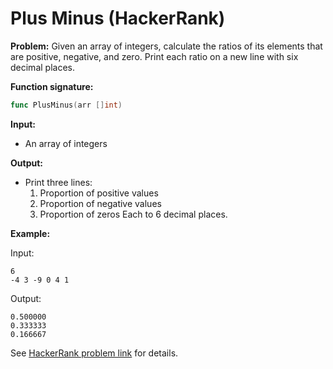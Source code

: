 # Plus Minus (HackerRank)

**Problem:**
Given an array of integers, calculate the ratios of its elements that are positive, negative, and zero. Print each ratio on a new line with six decimal places.

**Function signature:**
```go
func PlusMinus(arr []int)
```

**Input:**
- An array of integers

**Output:**
- Print three lines:
  1. Proportion of positive values
  2. Proportion of negative values
  3. Proportion of zeros
  Each to 6 decimal places.

**Example:**

Input:
```
6
-4 3 -9 0 4 1
```
Output:
```
0.500000
0.333333
0.166667
```

See [HackerRank problem link](https://www.hackerrank.com/challenges/one-week-preparation-kit-plus-minus/problem) for details.
